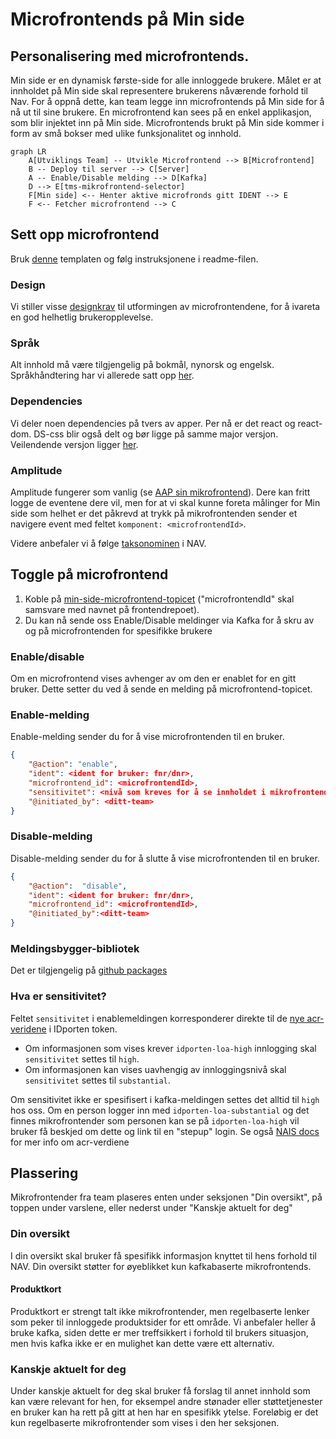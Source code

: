 # Microfrontends på Min side

## Personalisering med microfrontends.

Min side er en dynamisk første-side for alle innloggede brukere. Målet er at innholdet på Min side skal representere brukerens nåværende forhold til Nav. For å oppnå dette, kan team legge inn microfrontends på Min side for å nå ut til sine brukere. En microfrontend kan sees på en enkel applikasjon, som blir injektet inn på Min side. Microfrontends brukt på Min side kommer i form av små bokser med ulike funksjonalitet og innhold.

```mermaid
graph LR
    A[Utviklings Team] -- Utvikle Microfrontend --> B[Microfrontend]
    B -- Deploy til server --> C[Server]
    A -- Enable/Disable melding --> D[Kafka]
    D --> E[tms-mikrofrontend-selector]
    F[Min side] <-- Henter aktive microfronds gitt IDENT --> E
    F <-- Fetcher microfrontend --> C
```

## Sett opp microfrontend

Bruk [denne](https://github.com/navikt/tms-microfrontend-template) templaten og følg instruksjonene i readme-filen.

### Design

Vi stiller visse [designkrav](https://aksel.nav.no/god-praksis/artikler/retningslinjer-for-design-av-mikrofrontends) til utformingen av microfrontendene, for å ivareta en god helhetlig brukeropplevelse.

### Språk

Alt innhold må være tilgjengelig på bokmål, nynorsk og engelsk. Språkhåndtering har vi allerede satt opp [her](https://github.com/navikt/tms-microfrontend-template/blob/main/src/language/LanguageProvider.tsx).

### Dependencies

Vi deler noen dependencies på tvers av apper. Per nå er det react og react-dom. DS-css blir også delt og bør ligge på samme major versjon. Veilendende versjon ligger [her](https://github.com/navikt/tms-min-side/blob/main/index.html).

### Amplitude

Amplitude fungerer som vanlig (se [AAP sin mikrofrontend](https://github.com/navikt/aap-min-side-microfrontend/blob/main/src/utils/amplitude.ts)). Dere kan fritt logge de eventene dere vil, men for at vi skal kunne foreta målinger for Min side som helhet er det påkrevd at trykk på mikrofrontenden sender et navigere event med feltet
`komponent: <microfrontendId>`.

Videre anbefaler vi å følge [taksonominen](https://github.com/navikt/analytics-taxonomy) i NAV.

## Toggle på microfrontend

1.  Koble på [min-side-microfrontend-topicet](https://github.com/navikt/min-side-microfrontend-topic-iac) ("microfrontendId" skal samsvare med navnet på frontendrepoet).
2.  Du kan nå sende oss Enable/Disable meldinger via Kafka for å skru av og på microfrontenden for spesifikke brukere

### Enable/disable

Om en microfrontend vises avhenger av om den er enablet for en gitt bruker. Dette setter du ved å sende en melding på
microfrontend-topicet.

### Enable-melding

Enable-melding sender du for å vise microfrontenden til en bruker.

```json
{
    "@action": "enable",
    "ident": <ident for bruker: fnr/dnr>,
    "microfrontend_id": <microfrontendId>,
    "sensitivitet": <nivå som kreves for å se innholdet i mikrofrontenden, gyldige verdier: substantial og high>,
    "@initiated_by": <ditt-team>
}
```

### Disable-melding

Disable-melding sender du for å slutte å vise microfrontenden til en bruker.

```json
{
    "@action":  "disable",
    "ident": <ident for bruker: fnr/dnr>,
    "microfrontend_id": <microfrontendId>,
    "@initiated_by":<ditt-team>
}
```

### Meldingsbygger-bibliotek

Det er tilgjengelig på [github packages](https://github.com/navikt/tms-mikrofrontend-selector/packages/1875650)

### Hva er sensitivitet?

Feltet `sensitivitet` i enablemeldingen korresponderer direkte til
de [nye acr-veridene](https://docs.digdir.no/docs/idporten/oidc/oidc_protocol_id_token#acr-values) i IDporten token.

- Om informasjonen som vises krever `idporten-loa-high` innlogging skal `sensitivitet` settes til `high`.
- Om informasjonen kan vises uavhengig av innloggingsnivå skal `sensitivitet` settes til `substantial`.

Om sensitivitet ikke er spesifisert i kafka-meldingen settes det alltid til `high` hos oss.
Om en person logger inn med `idporten-loa-substantial` og det finnes mikrofrontender som personen kan se
på `idporten-loa-high` vil bruker få beskjed om dette og link til en "stepup"
login. Se også [NAIS docs](https://docs.nais.io/security/auth/idporten/#security-levels) for mer info om acr-verdiene

## Plassering

Mikrofrontender fra team plaseres enten under seksjonen "Din oversikt", på toppen under varslene, eller nederst under "Kanskje aktuelt for deg"

### Din oversikt

I din oversikt skal bruker få spesifikk informasjon knyttet til hens forhold til NAV. Din oversikt støtter for øyeblikket kun kafkabaserte mikrofrontends.

#### Produktkort

Produktkort er strengt talt ikke mikrofrontender, men regelbaserte lenker som peker til innloggede produktsider for ett område. Vi anbefaler heller å bruke kafka, siden dette er mer treffsikkert i forhold til brukers situasjon, men hvis kafka ikke er en mulighet kan dette være ett alternativ.

### Kanskje aktuelt for deg

Under kanskje aktuelt for deg skal bruker få forslag til annet innhold som kan være relevant for hen, for eksempel andre stønader eller støttetjenester en bruker kan ha rett på gitt at hen har en spesifikk ytelse. Foreløbig er det kun regelbaserte mikrofrontender som vises i den her seksjonen.
